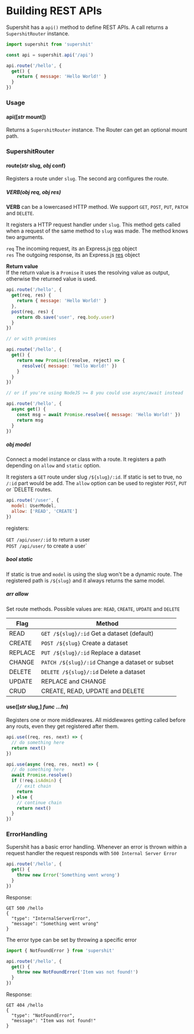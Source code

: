 Building REST APIs
==================

Supershit has a `api()` method to define REST APIs. A call returns a `SupershitRouter` instance.

```js
import supershit from 'supershit'

const api = supershit.api('/api')

api.route('/hello', {
  get() {
    return { message: 'Hello World!' }
  }
})
```

### Usage

#### api([*str* mount])

Returns a `SupershitRouter` instance. The Router can get an optional mount path.


### SupershitRouter

#### route(*str* slug, *obj* conf)

Registers a route under `slug`. The second arg configures the route.

##### VERB(*obj* req, *obj* res)

**VERB** can be a lowercased HTTP method. We support `GET`, `POST`, `PUT`, `PATCH` and `DELETE`.

It registers a HTTP request handler under `slug`. This method gets called when a request of the same method to `slug` was made. The method knows two arguments.

`req` The incoming request, its an Express.js [req](http://expressjs.com/en/4x/api.html#req) object  
`res` The outgoing response, its an Express.js [res](http://expressjs.com/en/4x/api.html#res) object  

**Return value**  
If the return value is a `Promise` it uses the resolving value as output,
otherwise the returned value is used.

```js
api.route('/hello', {
  get(req, res) {
    return { message: 'Hello World!' }
  },
  post(req, res) {
    return db.save('user', req.body.user)
  }
})

// or with promises

api.route('/hello', {
  get() {
    return new Promise((resolve, reject) => {
      resolve({ message: 'Hello World!' })
    }
  }
})

// or if you're using NodeJS >= 8 you could use async/await instead

api.route('/hello', {
  async get() {
    const msg = await Promise.resolve({ message: 'Hello World!' })
    return msg
  }
})
```

##### *obj* model

Connect a model instance or class with a route. It registers a path depending on `allow` and `static` option.

It registers a `GET` route under slug `/${slug}/:id`. If static is set to true, no `/:id` part would be add. The `allow` option can be used to register `POST`, `PUT` or `DELETE routes.

```js
api.route('/user', {
  model: UserModel,
  allow: ['READ', 'CREATE']
})
```

registers:  

`GET /api/user/:id` to return a user  
`POST /api/user/` to create a user`  

##### *bool*  static

If static is true and `model` is using the slug won't be a dynamic route.
The registered path is `/${slug}` and it always returns the same model.

##### *arr* allow

Set route methods. Possible values are: `READ`, `CREATE`, `UPDATE` and `DELETE`

Flag | Method
-----|-------
READ | `GET /${slug}/:id` Get a dataset (default)
CREATE | `POST /${slug}` Create a dataset
REPLACE | `PUT /${slug}/:id` Replace a dataset
CHANGE | `PATCH /${slug}/:id` Change a dataset or subset
DELETE | `DELETE /${slug}/:id` Delete a dataset
UPDATE | REPLACE and CHANGE
CRUD | CREATE, READ, UPDATE and DELETE

#### use([*str* slug,] *func* ...fn)

Registers one or more middlewares. All middlewares getting called before any routs, even they get registered after them.

```js
api.use((req, res, next) => {
  // do something here
  return next()
})
```

```js
api.use(async (req, res, next) => {
  // do something here
  await Promise.resolve()
  if (!req.isAdmin) {
    // exit chain
    return
  } else {
    // continue chain
    return next()
  }
})
```

### ErrorHandling

Supershit has a basic error handling. Whenever an error is thrown within a request handler the request responds with `500 Internal Server Error`

```js
api.route('/hello', {
  get() {
    throw new Error('Something went wrong')
  }
})
```

Response:

```http
GET 500 /hello
{
  "type": "InternalServerError",
  "message": "Something went wrong"
}
```

The error type can be set by throwing a specific error

```js
import { NotFoundError } from 'supershit'

api.route('/hello', {
  get() {
    throw new NotFoundError('Item was not found!')
  }
})
```

Response:

```http
GET 404 /hello
{
  "type": "NotFoundError",
  "message": "Item was not found!"
}
```
